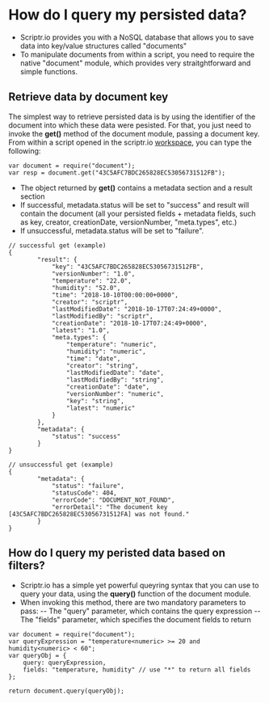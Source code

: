 # How do I query my persisted data?

- Scriptr.io provides you with a NoSQL database that allows you to save data into key/value structures called "documents"
- To manipulate documents from within a script, you need to require the native "document" module, which provides very straitghtforward and simple functions.

## Retrieve data by document key

The simplest way to retrieve persisted data is by using the identifier of the document into which these data were pesisted. For that, you just need to invoke the **get()** method of the document module, passing a document key.
From within a script opened in the scriptr.io [workspace](https://www.scriptr.io/workspace), you can type the following:

```
var document = require("document");
var resp = document.get("43C5AFC7BDC265828EC53056731512FB");
```
- The object returned by **get()** contains a metadata section and a result section
- If successful, metadata.status will be set to "success" and result will contain the document (all your persisted fields + metadata fields, such as key, creator, creationDate, versionNumber, "meta.types", etc.)
- If unsuccessful, metadata.status will be set to "failure".

```
// successful get (example)
{
		"result": {
			"key": "43C5AFC7BDC265828EC53056731512FB",
			"versionNumber": "1.0",
			"temperature": "22.0",
			"humidity": "52.0",
			"time": "2018-10-10T00:00:00+0000",
			"creator": "scriptr",
			"lastModifiedDate": "2018-10-17T07:24:49+0000",
			"lastModifiedBy": "scriptr",
			"creationDate": "2018-10-17T07:24:49+0000",
			"latest": "1.0",
			"meta.types": {
				"temperature": "numeric",
				"humidity": "numeric",
				"time": "date",
				"creator": "string",
				"lastModifiedDate": "date",
				"lastModifiedBy": "string",
				"creationDate": "date",
				"versionNumber": "numeric",
				"key": "string",
				"latest": "numeric"
			}
		},
		"metadata": {
			"status": "success"
		}
}

// unsuccessful get (example)
{
		"metadata": {
			"status": "failure",
			"statusCode": 404,
			"errorCode": "DOCUMENT_NOT_FOUND",
			"errorDetail": "The document key [43C5AFC7BDC265828EC53056731512FA] was not found."
		}
}
```

## How do I query my peristed data based on filters?

- Scriptr.io has a simple yet powerful queyring syntax that you can use to query your data, using the **query()** function of the document module.
- When invoking this method, there are two mandatory parameters to pass:
-- The "query" parameter, which contains the query expression
-- The "fields" parameter, which specifies the document fields to return

```
var document = require("document");
var queryExpression = "temperature<numeric> >= 20 and humidity<numeric> < 60";
var queryObj = {
    query: queryExpression,
    fields: "temperature, humidity" // use "*" to return all fields
};

return document.query(queryObj);
```
